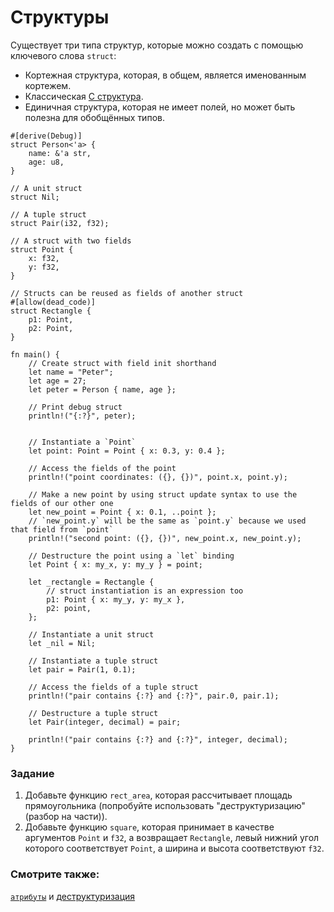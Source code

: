 # Структуры

Существует три типа структур, которые можно создать с помощью ключевого слова `struct`:

- Кортежная структура, которая, в общем, является именованным кортежем.
- Классическая [C структура](https://en.wikipedia.org/wiki/Struct_(C_programming_language)).
- Единичная структура, которая не имеет полей, но может быть полезна для обобщённых типов.

```rust,editable
#[derive(Debug)]
struct Person<'a> {
    name: &'a str,
    age: u8,
}

// A unit struct
struct Nil;

// A tuple struct
struct Pair(i32, f32);

// A struct with two fields
struct Point {
    x: f32,
    y: f32,
}

// Structs can be reused as fields of another struct
#[allow(dead_code)]
struct Rectangle {
    p1: Point,
    p2: Point,
}

fn main() {
    // Create struct with field init shorthand
    let name = "Peter";
    let age = 27;
    let peter = Person { name, age };

    // Print debug struct
    println!("{:?}", peter);


    // Instantiate a `Point`
    let point: Point = Point { x: 0.3, y: 0.4 };

    // Access the fields of the point
    println!("point coordinates: ({}, {})", point.x, point.y);

    // Make a new point by using struct update syntax to use the fields of our other one
    let new_point = Point { x: 0.1, ..point };
    // `new_point.y` will be the same as `point.y` because we used that field from `point`
    println!("second point: ({}, {})", new_point.x, new_point.y);

    // Destructure the point using a `let` binding
    let Point { x: my_x, y: my_y } = point;

    let _rectangle = Rectangle {
        // struct instantiation is an expression too
        p1: Point { x: my_y, y: my_x },
        p2: point,
    };

    // Instantiate a unit struct
    let _nil = Nil;

    // Instantiate a tuple struct
    let pair = Pair(1, 0.1);

    // Access the fields of a tuple struct
    println!("pair contains {:?} and {:?}", pair.0, pair.1);

    // Destructure a tuple struct
    let Pair(integer, decimal) = pair;

    println!("pair contains {:?} and {:?}", integer, decimal);
}
```

### Задание

1. Добавьте функцию `rect_area`, которая рассчитывает площадь прямоугольника (попробуйте использовать "деструктуризацию" (разбор на части)).
2. Добавьте функцию `square`, которая принимает в качестве аргументов `Point` и `f32`, а возвращает `Rectangle`, левый нижний угол которого соответствует `Point`, а ширина и высота соответствуют `f32`.

### Смотрите также:

[`атрибуты`](../attribute.md) и [деструктуризация](../flow_control/match/destructuring.md)
